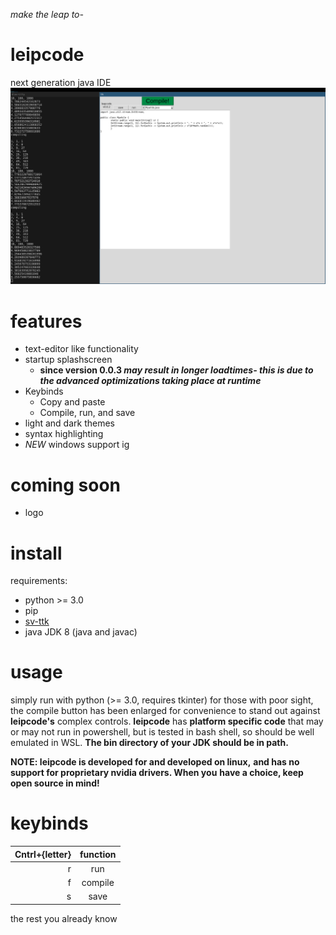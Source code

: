*make the leap to-*
# leipcode
next generation java IDE
![Screenshot](screenshot.png)

# features
* text-editor like functionality
* startup splashscreen
  * **since version 0.0.3 *may result in longer loadtimes- this is due to the advanced optimizations taking place at runtime***
* Keybinds
  * Copy and paste
  * Compile, run, and save
* light and dark themes
* syntax highlighting
* *NEW* windows support ig

# coming soon
* logo

# install
requirements:
* python >= 3.0
* pip
* [sv-ttk](https://github.com/rdbende/Sun-Valley-ttk-theme)
* java JDK 8 (java and javac)

# usage
simply run with python (>= 3.0, requires tkinter)
for those with poor sight, the compile button has
been enlarged for convenience to stand out against
**leipcode's** complex controls. **leipcode** has **platform 
specific code** that may or may not run in powershell, 
but is tested in bash shell, so should be well emulated 
in WSL. **The bin directory of your JDK should be in path.**

**NOTE: leipcode is developed for and developed on linux,**
**and has no support for proprietary nvidia drivers. When you**
**have a choice, keep open source in mind!**

# keybinds
| Cntrl+{letter} | function |
|---------------:|:--------:|
| r              | run      |
| f              | compile  |
| s              | save     |

the rest you already know
